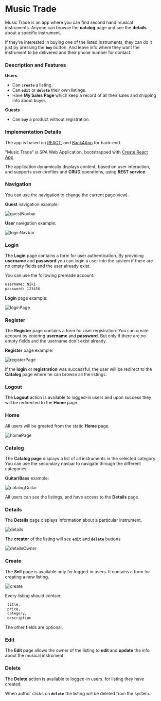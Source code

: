# Music Trade

Music Trade is an app where you can find second hand musical instruments.
Anyone can browse the **catalog** page and see the **details** about a specific instrument.

If they're interested in buying one of the listed instruments, 
they can do it just by pressing the **`buy`** button.
And leave info where they want the instrument to be delivered and their phone number for contact.

### Description and Features

**Users**
- Can **`create`** a listing.
- Can **`edit`** or **`delete`** their own listings.
- Have **My Sales Page** which keep a record of all their sales and shipping info about buyer.
 
**Guests**
- Can **`buy`** a product without registration.
 
### Implementation Details

The app is based on [REACT](https://reactjs.org/), and [Back4App](https://www.back4app.com/) for back-end.

"Music Trade" is SPA Web Application, bootstrapped with [Create React App](https://github.com/facebook/create-react-app).

The application dynamically displays content, based on user interaction, and supports user-profiles and **CRUD** operations, using **REST service**.

### Navigation

You can use the navigation to change the current page(view).

**Guest** navigation example:

![guestNavbar](https://user-images.githubusercontent.com/103751145/166165250-a5c78bc4-440a-4f0b-920f-789ec517a348.jpg)

**User** navigation example:

![loginNavbar](https://user-images.githubusercontent.com/103751145/166165367-babb462b-076d-4d34-9d6f-57c34c73e838.jpg)

### Login

The **Login** page contains a form for user authentication. By providing **username** and **password** you can login a user into the system if there are no empty fields and the user already exist.

You can use the following premade account:
```sh
username: Niki
password: 123456
```

**Login** page example:

![loginPage](https://user-images.githubusercontent.com/103751145/166165689-963335b8-a484-4e30-82c4-e24ce8ded984.jpg)

### Register

The **Register** page contains a form for user registration. You can create account by entering **username** and **password**.
But only if there are no empty fields and the username don't exist already.

**Register** page example:

![registerPage](https://user-images.githubusercontent.com/103751145/166165818-e2ece545-6e92-42c3-9383-049ae393130e.jpg)

If the **login** or **registration** was successful, the user will be redirect to the **Catalog** page where he can browse all the listings.

### Logout

The **Logout** action is available to logged-in users and upon success they will be redirected to the **Home** page.

### Home

All users will be greeted from the static **Home** page.

![homePage](https://user-images.githubusercontent.com/103751145/166166127-b5fb2554-87bb-4735-a872-9aa11524cf7a.jpg)

### Catalog

The **Catalog page** displays a list of all instruments in the selected category. 
You can use the secondary navbar to navigate through the different categories:

**Guitar/Bass** example:

![catalogGuitar](https://user-images.githubusercontent.com/103751145/166201611-ea1eba48-06f9-4c66-a5ef-b9611f01420c.jpg)

All users can see the listings, and have access to the **Details** page.

### Details

The **Details** page displays information about a particular instrument.

![details](https://user-images.githubusercontent.com/103751145/166202598-32b72966-958c-49be-bef1-86afd7adbae5.jpg)


The **creator** of the listing will see **`edit`** and **`delete`** buttons

![detailsOwner](https://user-images.githubusercontent.com/103751145/166202938-8d70b112-5ae4-443d-b11e-4448f40d9185.jpg)

### Create

The **Sell** page is available only for logged-in users. It contains a form for creating a new listing.

![create](https://user-images.githubusercontent.com/103751145/166203643-0550791f-dacf-4056-8766-6cc2c7806cb9.jpg)

Every listing should contain:

```sh
 title,
 price,
 category,
 description
```
The other fields are optional.

### Edit

The **Edit** page allows the owner of the listing to **edit** and **update** the info about the musical instrument.

### Delete

The **Delete** action is available to logged-in users, for listing they have created.

When author clicks on **`delete`** the listing will be deleted from the system.
